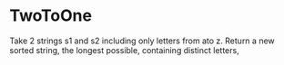 # TwoToOne
Take 2 strings s1 and s2 including only letters from ato z. Return a new sorted string, the longest possible, containing distinct letters,
